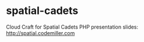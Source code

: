 spatial-cadets
==============

Cloud Craft for Spatial Cadets PHP presentation slides: http://spatial.codemiller.com
